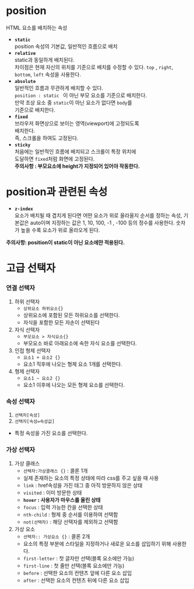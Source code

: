 <!-- # 제목입니다.

- 글머리기호
- 글머리
- 글
- 글
- 글

1. 순서있는 글머리
2. 순서
3. 순서
4. 순서


```java
public class Test{
    public static void main(String[] args){
        System.out.println("안녕");
    }
}
```

```sql
SELECT * FROM TBL_USER;

``` -->

# position

HTML 요소를 배치하는 속성

- **`static`**  
  position 속성의 기본값, 일반적인 흐름으로 배치
- **`relative`**  
  static과 동일하게 배치된다.  
  차이점은 현재 자신의 위치를 기준으로 배치를 수정할 수 있다.
  `top` , `right`, `bottom`, `left` 속성을 사용한다.
- **`absolute`**  
  일반적인 흐름과 무관하게 배치할 수 있다.  
  `position : static ` 이 아닌 부모 요소를 기준으로 배치한다.  
  만약 조상 요소 중 `static`이 아닌 요소가 없다면 `body`를  
  기준으로 배치한다.
- **`fixed`**  
  브라우저 화면상으로 보이는 영역(viewport)에 고정되도록  
  배치한다.  
  즉, 스크롤을 하여도 고정된다.
- **`sticky`**  
  처음에는 일반적인 흐름에 배치되고 스크롤이 특정 위치에  
  도달하면 `fixed`처럼 화면에 고정된다.  
  **주의사항 : 부모요소에 height가 지정되어 있어야 작동한다.**

# position과 관련된 속성

- **`z-index`**  
  요소가 배치될 때 겹치게 된다면 어떤 요소가 위로 올라올지 순서를
  정하는 속성, 기본값은 auto이며 지정하는 값은 1, 10, 100, -1 , -100 등의 정수를 사용한다. 숫자가 높을 수록 요소가 위로 올라오게 된다.

**주의사항: position이 static이 아닌 요소에먄 적용된다.**

# 고급 선택자

### 연결 선택자

1. 하위 선택자
   - `상위요소 하위요소{}`
   - 상위요소에 포함된 모든 하위요소를 선택한다.
   - 자식을 포함한 모든 자손이 선택된다
2. 자식 선택자
   - `부모요소 > 자식요소{}`
   - 부모요소 바로 아래요소에 속한 자식 요소를 선택한다.
3. 인접 형제 선택자
   - `요소1 + 요소2 {}`
   - 요소1 직후에 나오는 형제 요소 1개를 선택한다.
4. 형제 선택자
   - `요소1 ~ 요소2 {}`
   - 요소1 이후에 나오는 모든 형제 요소를 선택한다.

### 속성 선택자

1. `선택자[속성]`
2. `선택자[속성=속성값]`

- 특정 속성을 가진 요소를 선택한다.

### 가상 선택자

1. 가상 클래스
   - `선택자:가상클래스 {}` : 콜론 1개
   - 실제 존재하는 요소의 특정 상태에 따라 css를
     주고 싶을 때 사용
   - `link` : href속성을 가진 태그 중 아직
     방문하지 않은 상태
   - `visited` : 이미 방문한 상태
   - **`hover` : 사용자가 마우스를 올린 상태**
   - `focus` : 입력 가능한 칸을 선택한 상태
   - `nth-child` : 형제 중 순서를 이용하여 선택함
   - `not(선택자)` : 해당 선택자를 제외하고 선택함
2. 가상 요소
   - `선택자:: 가상요소 {}` : 콜론 2개
   - 요소의 특정 부분에 스타일을 지정하거나 새로운 요소를
     삽입하기 위해 사용한다.
   - `first-letter` : 첫 글자만 선택(블록 요소에만 가능)
   - `first-line` : 첫 줄만 선택(블록 요소에만 가능)
   - `before` : 선택한 요소의 컨텐츠 앞에 다른 요소 삽입
   - `after` : 선택한 요소의 컨텐츠 뒤에 다른 요소 삽입
